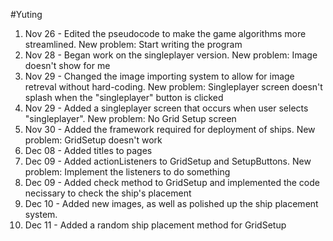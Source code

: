 #Yuting
1. Nov 26 - Edited the pseudocode to make the game algorithms more streamlined. New problem: Start writing the program
2. Nov 28 - Began work on the singleplayer version. New problem: Image doesn't show for me
3. Nov 29 - Changed the image importing system to allow for image retreval without hard-coding. New problem: Singleplayer screen doesn't splash when the "singleplayer" button is clicked
4. Nov 29 - Added a singleplayer screen that occurs when user selects "singleplayer". New problem: No Grid Setup screen
5. Nov 30 - Added the framework required for deployment of ships. New problem: GridSetup doesn't work
6. Dec 08 - Added titles to pages
7. Dec 09 - Added actionListeners to GridSetup and SetupButtons. New problem: Implement the listeners to do something
8. Dec 09 - Added check method to GridSetup and implemented the code necissary to check the ship's placement
9. Dec 10 - Added new images, as well as polished up the ship placement system.
9. Dec 11 - Added a random ship placement method for GridSetup
